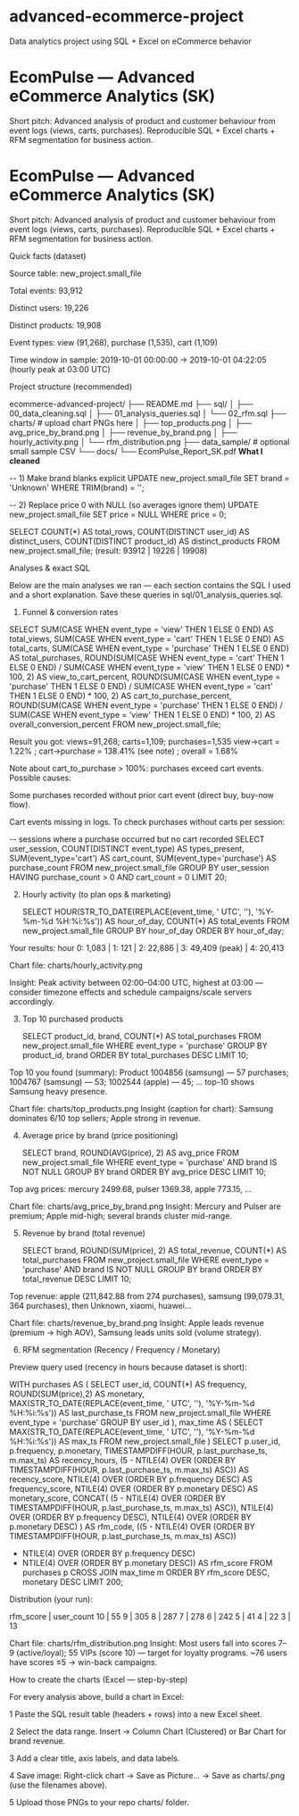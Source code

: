 # advanced-ecommerce-project
Data analytics project using SQL + Excel on eCommerce behavior


# EcomPulse — Advanced eCommerce Analytics (SK)

Short pitch: Advanced analysis of product and customer behaviour from event logs (views, carts, purchases). Reproducible SQL + Excel charts + RFM segmentation for business action.

# EcomPulse — Advanced eCommerce Analytics (SK)

Short pitch: Advanced analysis of product and customer behaviour from event logs (views, carts, purchases). Reproducible SQL + Excel charts + RFM segmentation for business action.

Quick facts (dataset)

Source table: new_project.small_file

Total events: 93,912

Distinct users: 19,226

Distinct products: 19,908

Event types: view (91,268), purchase (1,535), cart (1,109)

Time window in sample: 2019-10-01 00:00:00 → 2019-10-01 04:22:05 (hourly peak at 03:00 UTC)

Project structure (recommended)

ecommerce-advanced-project/
├── README.md
├── sql/
│   ├── 00_data_cleaning.sql
│   ├── 01_analysis_queries.sql
│   └── 02_rfm.sql
├── charts/                    # upload chart PNGs here
│   ├── top_products.png
│   ├── avg_price_by_brand.png
│   ├── revenue_by_brand.png
│   ├── hourly_activity.png
│   └── rfm_distribution.png
├── data_sample/               # optional small sample CSV
└── docs/
    └── EcomPulse_Report_SK.pdf
**What I cleaned**

-- 1) Make brand blanks explicit
UPDATE new_project.small_file
SET brand = 'Unknown'
WHERE TRIM(brand) = '';

-- 2) Replace price 0 with NULL (so averages ignore them)
UPDATE new_project.small_file
SET price = NULL
WHERE price = 0;

SELECT
  COUNT(*) AS total_rows,
  COUNT(DISTINCT user_id) AS distinct_users,
  COUNT(DISTINCT product_id) AS distinct_products
FROM new_project.small_file;
(result: 93912 | 19226 | 19908)

Analyses & exact SQL

Below are the main analyses we ran — each section contains the SQL I used and a short explanation. Save these queries in sql/01_analysis_queries.sql.

1) Funnel & conversion rates

SELECT
  SUM(CASE WHEN event_type = 'view' THEN 1 ELSE 0 END) AS total_views,
  SUM(CASE WHEN event_type = 'cart' THEN 1 ELSE 0 END) AS total_carts,
  SUM(CASE WHEN event_type = 'purchase' THEN 1 ELSE 0 END) AS total_purchases,
  ROUND(SUM(CASE WHEN event_type = 'cart' THEN 1 ELSE 0 END) /
        SUM(CASE WHEN event_type = 'view' THEN 1 ELSE 0 END) * 100, 2) AS view_to_cart_percent,
  ROUND(SUM(CASE WHEN event_type = 'purchase' THEN 1 ELSE 0 END) /
        SUM(CASE WHEN event_type = 'cart' THEN 1 ELSE 0 END) * 100, 2) AS cart_to_purchase_percent,
  ROUND(SUM(CASE WHEN event_type = 'purchase' THEN 1 ELSE 0 END) /
        SUM(CASE WHEN event_type = 'view' THEN 1 ELSE 0 END) * 100, 2) AS overall_conversion_percent
FROM new_project.small_file;

Result you got:
views=91,268; carts=1,109; purchases=1,535
view→cart = 1.22% ; cart→purchase = 138.41% (see note) ; overall = 1.68%

Note about cart_to_purchase > 100%: purchases exceed cart events. Possible causes:

Some purchases recorded without prior cart event (direct buy, buy-now flow).

Cart events missing in logs.
To check purchases without carts per session:

-- sessions where a purchase occurred but no cart recorded
SELECT user_session, COUNT(DISTINCT event_type) AS types_present,
       SUM(event_type='cart') AS cart_count, SUM(event_type='purchase') AS purchase_count
FROM new_project.small_file
GROUP BY user_session
HAVING purchase_count > 0 AND cart_count = 0
LIMIT 20;

2) Hourly activity (to plan ops & marketing)

   SELECT 
  HOUR(STR_TO_DATE(REPLACE(event_time, ' UTC', ''), '%Y-%m-%d %H:%i:%s')) AS hour_of_day,
  COUNT(*) AS total_events
FROM new_project.small_file
GROUP BY hour_of_day
ORDER BY hour_of_day;

Your results: hour 0: 1,083 | 1: 121 | 2: 22,886 | 3: 49,409 (peak) | 4: 20,413

Chart file: charts/hourly_activity.png

Insight: Peak activity between 02:00–04:00 UTC, highest at 03:00 — consider timezone effects and schedule campaigns/scale servers accordingly.

3) Top 10 purchased products

   SELECT product_id, brand, COUNT(*) AS total_purchases
FROM new_project.small_file
WHERE event_type = 'purchase'
GROUP BY product_id, brand
ORDER BY total_purchases DESC
LIMIT 10;


Top 10 you found (summary):
Product 1004856 (samsung) — 57 purchases; 1004767 (samsung) — 53; 1002544 (apple) — 45; … top-10 shows Samsung heavy presence.


Chart file: charts/top_products.png
Insight (caption for chart): Samsung dominates 6/10 top sellers; Apple strong in revenue.

4) Average price by brand (price positioning)

   SELECT brand, ROUND(AVG(price), 2) AS avg_price
FROM new_project.small_file
WHERE event_type = 'purchase' AND brand IS NOT NULL
GROUP BY brand
ORDER BY avg_price DESC
LIMIT 10;

Top avg prices: mercury 2499.68, pulser 1369.38, apple 773.15, ...

Chart file: charts/avg_price_by_brand.png
Insight: Mercury and Pulser are premium; Apple mid-high; several brands cluster mid-range.


5) Revenue by brand (total revenue)

   SELECT brand,
       ROUND(SUM(price), 2) AS total_revenue,
       COUNT(*) AS total_purchases
FROM new_project.small_file
WHERE event_type = 'purchase' AND brand IS NOT NULL
GROUP BY brand
ORDER BY total_revenue DESC
LIMIT 10;

Top revenue: apple (211,842.88 from 274 purchases), samsung (99,079.31, 364 purchases), then Unknown, xiaomi, huawei...

Chart file: charts/revenue_by_brand.png
Insight: Apple leads revenue (premium → high AOV), Samsung leads units sold (volume strategy).

6) RFM segmentation (Recency / Frequency / Monetary)

Preview query used (recency in hours because dataset is short):

WITH purchases AS (
  SELECT
    user_id,
    COUNT(*) AS frequency,
    ROUND(SUM(price),2) AS monetary,
    MAX(STR_TO_DATE(REPLACE(event_time, ' UTC', ''), '%Y-%m-%d %H:%i:%s')) AS last_purchase_ts
  FROM new_project.small_file
  WHERE event_type = 'purchase'
  GROUP BY user_id
),
max_time AS (
  SELECT MAX(STR_TO_DATE(REPLACE(event_time, ' UTC', ''), '%Y-%m-%d %H:%i:%s')) AS max_ts
  FROM new_project.small_file
)
SELECT
  p.user_id,
  p.frequency,
  p.monetary,
  TIMESTAMPDIFF(HOUR, p.last_purchase_ts, m.max_ts) AS recency_hours,
  (5 - NTILE(4) OVER (ORDER BY TIMESTAMPDIFF(HOUR, p.last_purchase_ts, m.max_ts) ASC)) AS recency_score,
  NTILE(4) OVER (ORDER BY p.frequency DESC) AS frequency_score,
  NTILE(4) OVER (ORDER BY p.monetary DESC) AS monetary_score,
  CONCAT(
    (5 - NTILE(4) OVER (ORDER BY TIMESTAMPDIFF(HOUR, p.last_purchase_ts, m.max_ts) ASC)),
    NTILE(4) OVER (ORDER BY p.frequency DESC),
    NTILE(4) OVER (ORDER BY p.monetary DESC)
  ) AS rfm_code,
  ((5 - NTILE(4) OVER (ORDER BY TIMESTAMPDIFF(HOUR, p.last_purchase_ts, m.max_ts) ASC))
   + NTILE(4) OVER (ORDER BY p.frequency DESC)
   + NTILE(4) OVER (ORDER BY p.monetary DESC)) AS rfm_score
FROM purchases p
CROSS JOIN max_time m
ORDER BY rfm_score DESC, monetary DESC
LIMIT 200;

Distribution (your run):

rfm_score | user_count
10        | 55
9         | 305
8         | 287
7         | 278
6         | 242
5         | 41
4         | 22
3         | 13

Chart file: charts/rfm_distribution.png
Insight: Most users fall into scores 7–9 (active/loyal); 55 VIPs (score 10) — target for loyalty programs. ~76 users have scores ≤5 → win-back campaigns.

 How to create the charts (Excel — step-by-step)

For every analysis above, build a chart in Excel:

1  Paste the SQL result table (headers + rows) into a new Excel sheet.

2 Select the data range. Insert → Column Chart (Clustered) or Bar Chart for brand revenue.

3 Add a clear title, axis labels, and data labels.

4 Save image: Right-click chart → Save as Picture… → Save as charts/<filename>.png (use the filenames above).

5 Upload those PNGs to your repo charts/ folder.


